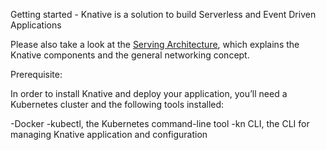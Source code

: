 Getting started - Knative is a solution to build Serverless and Event Driven Applications

Please also take a look at the [Serving Architecture](https://knative.dev/docs/serving/architecture/), which explains the Knative components and the general networking concept.

Prerequisite:

In order to install Knative and deploy your application, you’ll need a Kubernetes cluster and the following tools installed:

-Docker
-kubectl, the Kubernetes command-line tool
-kn CLI, the CLI for managing Knative application and configuration


